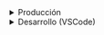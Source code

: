<details><summary>Producción</summary>

## Setup Inicial

#### 1) Completar el archivo `apps.json` y `.env` a conveniencia.

```sh
cp .env.example .env
cp apps.example.json apps.json
```

_Ejemplo del contenido de `apps.json`:_
```
[
  {
    "url": "https://github.com/frappe/wiki",
    "branch": "master"
  }
]
```

#### 2) Construir las imágenes

```sh
docker compose build
```

## Ejecutar contenedores

### Ejecutar el contenedor en primer plano

```sh
docker compose up --remove-orphans --abort-on-container-exit
```

### Ejecutar el contenedor en segundo plano

```sh
docker compose up --remove-orphans -d
```

## Modo desarrollo

#### 1) Ingresar al contenedor de back

```sh
docker compose exec -it backend bash
```

#### 2) Poner el sitio en modo desarrollo

```sh
echo "export BENCH_DEVELOPER=1" >> ~/.bashrc \
  && bench --site "$SITE_NAME" set-config developer_mode 1 \
  && bench --site "$SITE_NAME" clear-cache
```

## Manejar instancias

### Detener contenedores

```sh
prefix="$(grep -E '^DOCKER_NAME_PREFIX=' .env | cut -d '=' -f2)" \
  && docker kill $(docker ps --format="{{.Names}}" | grep "$prefix") || true
```

### Eliminar instancias de docker levantadas junto a sus volúmenes

```sh
prefix="$(grep -E '^DOCKER_NAME_PREFIX=' .env | cut -d '=' -f2)" \
  && # Delete containers:
     docker rm $(docker ps -a --format="{{.Names}}" | grep "$prefix") || true \
  && # Delete volumes:
     docker volume rm $(docker volume ls --format="{{.Name}}" | grep "$prefix") || true
```

</details>

<details><summary>Desarrollo (VSCode)</summary>

## Requisitos

- Instalar la Extensión "Dev Containers" (`ms-vscode-remote.remote-containers`) para VSCode.

## Setup Inicial

Completar el archivo `apps.json` y `.devcontainer/.env` a conveniencia.

```sh
cp .devcontainer/.env.example .devcontainer/.env
cp apps.example.json apps.json
```

_Ejemplo del contenido de `apps.json`:_
```
[
  {
    "url": "https://github.com/frappe/wiki",
    "branch": "master"
  }
]
```

## Ejecutar contenedores

### Primera vez

En la paleta de comandos de VSCode (Ctrl + Shift + P) ejecutar:
```
>Dev Containers: Rebuild and Reopen in Container
```

### Ya creados

En la paleta de comandos de VSCode (Ctrl + Shift + P) ejecutar:
```
>Dev Containers: Reopen in Container
```

## Manejar instancias

### Detener contenedores (VSCode)

En la paleta de comandos de VSCode (Ctrl + Shift + P) ejecutar:
```
>Remote: Close Remote Connection
```

### Detener contenedores (terminal)

```sh
prefix="$(grep -E '^DOCKER_NAME_PREFIX=' .devcontainer/.env | cut -d '=' -f2)" \
  && docker kill $(docker ps --format="{{.Names}}" | grep "$prefix") || true
```

### Eliminar instancias de docker levantadas junto a sus volúmenes

```sh
prefix="$(grep -E '^DOCKER_NAME_PREFIX=' .devcontainer/.env | cut -d '=' -f2)" \
  && # Delete containers:
    docker rm $(docker ps -a --format="{{.Names}}" | grep "$prefix") || true \
  && # Delete volumes:
    docker volume rm $(docker volume ls --format="{{.Name}}" | grep "$prefix") || true \
  && # Delete bind mounts:
    (
      cd .devcontainer ;
      awk \
          '/volumes:/ { while (getline > 0) { if ($1 ~ /^-/) { split($2, parts, ":"); if (parts[1] ~ /^\./) { print parts[1] } } else { break } } }' \
          docker-compose.yml \
        | xargs -I {} sudo rm -rf {}
    )
```

</details>
